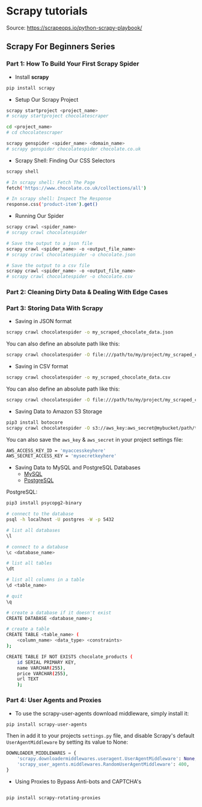 # Scrapy tutorials

Source: https://scrapeops.io/python-scrapy-playbook/

## Scrapy For Beginners Series

### Part 1: How To Build Your First Scrapy Spider

- Install **scrapy**

```bash
pip install scrapy
```

- Setup Our Scrapy Project

```bash
scrapy startproject <project_name>
# scrapy startproject chocolatescraper

cd <project_name>
# cd chocolatescraper

scrapy genspider <spider_name> <domain_name>
# scrapy genspider chocolatespider chocolate.co.uk

```

- Scrapy Shell: Finding Our CSS Selectors

```bash
scrapy shell

# In scrapy shell: Fetch The Page
fetch('https://www.chocolate.co.uk/collections/all')

# In scrapy shell: Inspect The Response
response.css('product-item').get()
```

-  Running Our Spider

```bash
scrapy crawl <spider_name>
# scrapy crawl chocolatespider

# Save the output to a json file
scrapy crawl <spider_name> -o <output_file_name>
# scrapy crawl chocolatespider -o chocolate.json

# Save the output to a csv file
scrapy crawl <spider_name> -o <output_file_name>
# scrapy crawl chocolatespider -o chocolate.csv

```

### Part 2: Cleaning Dirty Data & Dealing With Edge Cases

### Part 3: Storing Data With Scrapy

- Saving in JSON format

```bash
scrapy crawl chocolatespider -o my_scraped_chocolate_data.json
```

You can also define an absolute path like this:

```bash
scrapy crawl chocolatespider -O file:///path/to/my/project/my_scraped_chocolate_data.json:json
```

- Saving in CSV format

```bash
scrapy crawl chocolatespider -o my_scraped_chocolate_data.csv
```

You can also define an absolute path like this:

```bash
scrapy crawl chocolatespider -O file:///path/to/my/project/my_scraped_chocolate_data.csv:csv
```

- Saving Data to Amazon S3 Storage

```bash
pip3 install botocore
scrapy crawl chocolatespider -O s3://aws_key:aws_secret@mybucket/path/to/myscrapeddata.csv:csv
```

You can also save the `aws_key` & `aws_secret` in your project settings file:

```bash
AWS_ACCESS_KEY_ID = 'myaccesskeyhere'
AWS_SECRET_ACCESS_KEY = 'mysecretkeyhere'
```

- Saving Data to MySQL and PostgreSQL Databases
    - [MySQL](https://scrapeops.io/python-scrapy-playbook/scrapy-beginners-guide-storing-data/#saving-data-to-a-mysql-database)
    - [PostgreSQL](https://scrapeops.io/python-scrapy-playbook/scrapy-beginners-guide-storing-data/#saving-data-to-a-postgresql-database)

PostgreSQL:

```bash
pip3 install psycopg2-binary

# connect to the database
psql -h localhost -U postgres -W -p 5432

# list all databases
\l

# connect to a database
\c <database_name>

# list all tables
\dt

# list all columns in a table
\d <table_name>

# quit
\q

# create a database if it doesn't exist
CREATE DATABASE <database_name>;

# create a table
CREATE TABLE <table_name> (
    <column_name> <data_type> <constraints>
);

CREATE TABLE IF NOT EXISTS chocolate_products (
    id SERIAL PRIMARY KEY,
    name VARCHAR(255),
    price VARCHAR(255),
    url TEXT
    );

```

### Part 4: User Agents and Proxies

- To use the scrapy-user-agents download middleware, simply install it:

```bash
pip install scrapy-user-agents

```

Then in add it to your projects `settings.py` file, and disable Scrapy's default `UserAgentMiddleware` by setting its value to None:

```python
DOWNLOADER_MIDDLEWARES = {
    'scrapy.downloadermiddlewares.useragent.UserAgentMiddleware': None,
    'scrapy_user_agents.middlewares.RandomUserAgentMiddleware': 400,
}
```

- Using Proxies to Bypass Anti-bots and CAPTCHA's

```bash

pip install scrapy-rotating-proxies
```